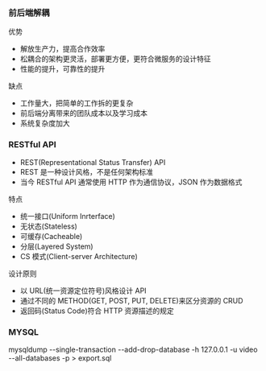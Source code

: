 
### 前后端解耦

优势
* 解放生产力，提高合作效率
* 松耦合的架构更灵活，部署更方便，更符合微服务的设计特征
* 性能的提升，可靠性的提升

缺点
* 工作量大，把简单的工作拆的更复杂
* 前后端分离带来的团队成本以及学习成本
* 系统复杂度加大


### RESTful API

* REST(Representational Status Transfer) API
* REST 是一种设计风格，不是任何架构标准
* 当今 RESTful API 通常使用 HTTP 作为通信协议，JSON 作为数据格式

特点
* 统一接口(Uniform Inrterface)
* 无状态(Stateless)
* 可缓存(Cacheable)
* 分层(Layered System)
* CS 模式(Client-server Architecture)

设计原则
* 以 URL(统一资源定位符号)风格设计 API
* 通过不同的 METHOD(GET, POST, PUT, DELETE)来区分资源的 CRUD
* 返回码(Status Code)符合 HTTP 资源描述的规定


### MYSQL

mysqldump --single-transaction --add-drop-database -h 127.0.0.1 -u video --all-databases -p > export.sql
